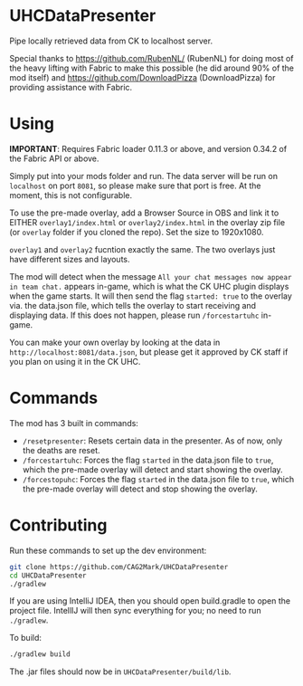 # UHCDataPresenter
Pipe locally retrieved data from CK to localhost server.

Special thanks to https://github.com/RubenNL/ (RubenNL) for doing most of the heavy lifting with Fabric to make this possible (he did around 90% of the mod itself) and https://github.com/DownloadPizza (DownloadPizza) for providing assistance with Fabric.
 
# Using
**IMPORTANT**: Requires Fabric loader 0.11.3 or above, and version 0.34.2 of the Fabric API or above.
 
Simply put into your mods folder and run. The data server will be run on `localhost` on port `8081`, so please make sure that port is free. At the moment, this is not configurable.
 
To use the pre-made overlay, add a Browser Source in OBS and link it to EITHER `overlay1/index.html` or `overlay2/index.html` in the overlay zip file (or `overlay` folder if you cloned the repo). Set the size to 1920x1080.

`overlay1` and `overlay2` fucntion exactly the same. The two overlays just have different sizes and layouts.

The mod will detect when the message `All your chat messages now appear in team chat.` appears in-game, which is what the CK UHC plugin displays when the game starts. It will then send the flag `started: true` to the overlay via. the data.json file, which tells the overlay to start receiving and displaying data. If this does not happen, please run `/forcestartuhc` in-game.

You can make your own overlay by looking at the data in `http://localhost:8081/data.json`, but please get it approved by CK staff if you plan on using it in the CK UHC.

# Commands
The mod has 3 built in commands:
* `/resetpresenter`: Resets certain data in the presenter. As of now, only the deaths are reset.
* `/forcestartuhc`: Forces the flag `started` in the data.json file to `true`, which the pre-made overlay will detect and start showing the overlay.
* `/forcestopuhc`: Forces the flag `started` in the data.json file to `true`, which the pre-made overlay will detect and stop showing the overlay.

# Contributing

Run these commands to set up the dev environment:
```bash
git clone https://github.com/CAG2Mark/UHCDataPresenter
cd UHCDataPresenter
./gradlew
````
If you are using IntelliJ IDEA, then you should open build.gradle to open the project file. IntellIJ will then sync everything for you; no need to run `./gradlew`.

To build:
```bash
./gradlew build
```
The .jar files should now be in `UHCDataPresenter/build/lib`.
